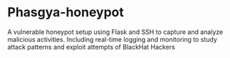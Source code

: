 # Phasgya-honeypot
A vulnerable honeypot setup using Flask and SSH to capture and analyze malicious activities. Including real-time logging and monitoring to study attack patterns and exploit attempts of BlackHat Hackers
